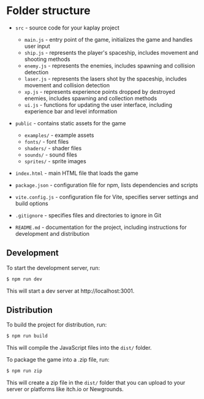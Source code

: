 # Folder structure

- `src` - source code for your kaplay project
  - `main.js` - entry point of the game, initializes the game and handles user input
  - `ship.js` - represents the player's spaceship, includes movement and shooting methods
  - `enemy.js` - represents the enemies, includes spawning and collision detection
  - `laser.js` - represents the lasers shot by the spaceship, includes movement and collision detection
  - `xp.js` - represents experience points dropped by destroyed enemies, includes spawning and collection methods
  - `ui.js` - functions for updating the user interface, including experience bar and level information

- `public` - contains static assets for the game
  - `examples/` - example assets
  - `fonts/` - font files
  - `shaders/` - shader files
  - `sounds/` - sound files
  - `sprites/` - sprite images

- `index.html` - main HTML file that loads the game
- `package.json` - configuration file for npm, lists dependencies and scripts
- `vite.config.js` - configuration file for Vite, specifies server settings and build options
- `.gitignore` - specifies files and directories to ignore in Git
- `README.md` - documentation for the project, including instructions for development and distribution

## Development

To start the development server, run:

```sh
$ npm run dev
```

This will start a dev server at http://localhost:3001.

## Distribution

To build the project for distribution, run:

```sh
$ npm run build
```

This will compile the JavaScript files into the `dist/` folder.

To package the game into a .zip file, run:

```sh
$ npm run zip
```

This will create a zip file in the `dist/` folder that you can upload to your server or platforms like itch.io or Newgrounds.